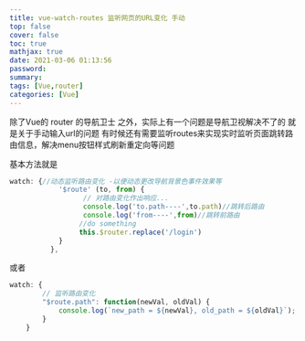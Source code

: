 ```yaml
---
title: vue-watch-routes 监听网页的URL变化 手动
top: false
cover: false
toc: true
mathjax: true
date: 2021-03-06 01:13:56
password:
summary:
tags: [Vue,router]
categories: [Vue]
---
```


除了Vue的 router 的导航卫士 之外，实际上有一个问题是导航卫视解决不了的 就是关于手动输入url的问题
有时候还有需要监听routes来实现实时监听页面跳转路由信息，解决menu按钮样式刷新重定向等问题

基本方法就是
```js 
watch: {//动态监听路由变化 -以便动态更改导航背景色事件效果等
            '$route' (to, from) {
                  // 对路由变化作出响应...
                  console.log('to.path----',to.path)//跳转后路由
                  console.log('from----',from)//跳转前路由
                 //do something
                 this.$router.replace('/login')
            }
          },
```

或者

```js
watch: {
        // 监听路由变化
        "$route.path": function(newVal, oldVal) {
            console.log(`new_path = ${newVal}, old_path = ${oldVal}`);
        }
    } 
```

